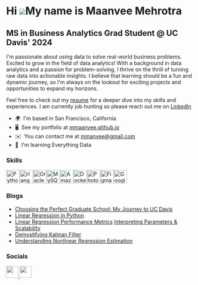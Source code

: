 

Hi ![](https://user-images.githubusercontent.com/18350557/176309783-0785949b-9127-417c-8b55-ab5a4333674e.gif)My name is Maanvee Mehrotra
========================================================================================================================================

MS in Business Analytics Grad Student @ UC Davis' 2024
----------------------------------

I'm passionate about using data to solve real-world business problems. Excited to grow in the field of data analytics! With a background in data analytics and a passion for problem-solving, I thrive on the thrill of turning raw data into actionable insights. I believe that learning should be a fun and dynamic journey, so I'm always on the lookout for exciting projects and opportunities to expand my horizons.

Feel free to check out my [resume](https://drive.google.com/file/d/18zztdHnfkonQXPin8AkEXkvAcOFwIF-6/view?usp=sharing) for a deeper dive into my skills and experiences. I am currently job hunting so please reach out me on [LinkedIn](https://www.linkedin.com/in/maanveem/)

* 🌍  I'm based in San Francisco, California
* 🖥️  See my portfolio at [mmaanvee.github.io](http://mmaanvee.github.io)
* ✉️  You can contact me at [mmanvee@gmail.com](mailto:mmanvee@gmail.com)
* 🧠  I'm learning Everything Data

### Skills


<p align="left">
<a href="https://www.python.org/" target="_blank" rel="noreferrer"><img src="https://raw.githubusercontent.com/danielcranney/readme-generator/main/public/icons/skills/python-colored.svg" width="36" height="36" alt="Python" /></a><a href="https://www.r-project.org/" target="_blank" rel="noreferrer"><img src="https://raw.githubusercontent.com/danielcranney/readme-generator/main/public/icons/skills/rlang-colored.svg" width="36" height="36" alt="rlang" /></a><a href="https://www.oracle.com/uk/index.html" target="_blank" rel="noreferrer"><img src="https://raw.githubusercontent.com/danielcranney/readme-generator/main/public/icons/skills/oracle-colored.svg" width="36" height="36" alt="Oracle" /></a><a href="https://www.mysql.com/" target="_blank" rel="noreferrer"><img src="https://raw.githubusercontent.com/danielcranney/readme-generator/main/public/icons/skills/mysql-colored.svg" width="36" height="36" alt="MySQL" /></a><a href="https://aws.amazon.com" target="_blank" rel="noreferrer"><img src="https://raw.githubusercontent.com/danielcranney/readme-generator/main/public/icons/skills/aws-colored.svg" width="36" height="36" alt="Amazon Web Services" /></a><a href="https://www.docker.com/" target="_blank" rel="noreferrer"><img src="https://raw.githubusercontent.com/danielcranney/readme-generator/main/public/icons/skills/docker-colored.svg" width="36" height="36" alt="Docker" /></a><a href="https://www.adobe.com/uk/products/photoshop.html" target="_blank" rel="noreferrer"><img src="https://raw.githubusercontent.com/danielcranney/readme-generator/main/public/icons/skills/photoshop-colored.svg" width="36" height="36" alt="Photoshop" /></a><a href="https://www.figma.com/" target="_blank" rel="noreferrer"><img src="https://raw.githubusercontent.com/danielcranney/readme-generator/main/public/icons/skills/figma-colored.svg" width="36" height="36" alt="Figma" /></a><a href="https://cloud.google.com/" target="_blank" rel="noreferrer"><img src="https://raw.githubusercontent.com/danielcranney/readme-generator/main/public/icons/skills/googlecloud-colored.svg" width="36" height="36" alt="Google Cloud" /></a>
</p>

### Blogs

- [Choosing the Perfect Graduate School: My Journey to UC Davis](https://medium.com/@maanvee.mehrotra111/choosing-the-perfect-graduate-school-my-journey-to-uc-davis-64b29f9cffe1)
- [Linear Regression in Python](https://www.linkedin.com/pulse/linear-regression-python-maanvee-mehrotra-qbq2c/)
- [Linear Regression Performance Metrics](https://www.linkedin.com/pulse/linear-regression-performance-metrics-maanvee-mehrotra-nkolc/)
 [Interpreting Parameters & Scalability](https://www.linkedin.com/pulse/interpreting-parameters-scalability-maanvee-mehrotra-q9gac/)
- [Demystifying Kalman Filter](https://www.linkedin.com/pulse/demystifying-kalman-filter-maanvee-mehrotra-nrnlc/?trackingId=G4QiEf%2FNS9y0jIUBqpLo1w%3D%3D)
- [Understanding Nonlinear Regression Estimation](https://www.linkedin.com/pulse/understanding-nonlinear-regression-estimation-maanvee-mehrotra-dhhuc/?trackingId=G4QiEf%2FNS9y0jIUBqpLo1w%3D%3D)

### Socials

<p align="left"> <a href="https://www.github.com/mmaanvee" target="_blank" rel="noreferrer"> <picture> <source media="(prefers-color-scheme: dark)" srcset="https://raw.githubusercontent.com/danielcranney/readme-generator/main/public/icons/socials/github-dark.svg" /> <source media="(prefers-color-scheme: light)" srcset="https://raw.githubusercontent.com/danielcranney/readme-generator/main/public/icons/socials/github.svg" /> <img src="https://raw.githubusercontent.com/danielcranney/readme-generator/main/public/icons/socials/github.svg" width="32" height="32" /> </picture> </a> <a href="https://www.linkedin.com/in/maanveemehrotra" target="_blank" rel="noreferrer"> <picture> <source media="(prefers-color-scheme: dark)" srcset="https://raw.githubusercontent.com/danielcranney/readme-generator/main/public/icons/socials/linkedin-dark.svg" /> <source media="(prefers-color-scheme: light)" srcset="https://raw.githubusercontent.com/danielcranney/readme-generator/main/public/icons/socials/linkedin.svg" /> <img src="https://raw.githubusercontent.com/danielcranney/readme-generator/main/public/icons/socials/linkedin.svg" width="32" height="32" /> </picture> </a></p>
